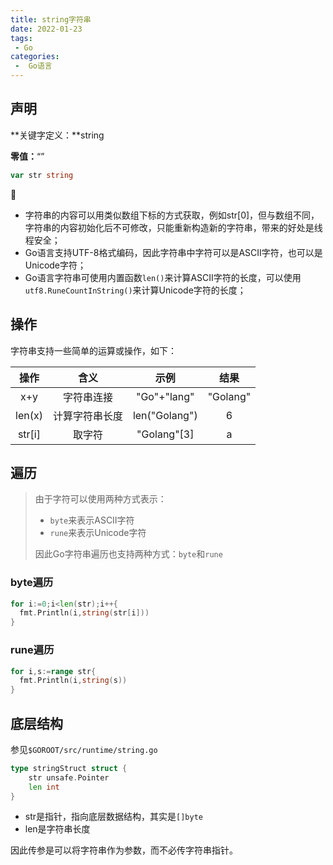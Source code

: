 ```yaml
---
title: string字符串
date: 2022-01-23
tags:
 - Go
categories:
 -  Go语言
---
```


## 声明

**关键字定义：**string

**零值：**“”

```go
var str string
```

👣

- 字符串的内容可以用类似数组下标的方式获取，例如str[0]，但与数组不同，字符串的内容初始化后不可修改，只能重新构造新的字符串，带来的好处是线程安全；
- Go语言支持UTF-8格式编码，因此字符串中字符可以是ASCII字符，也可以是Unicode字符；
- Go语言字符串可使用内置函数`len()`来计算ASCII字符的长度，可以使用`utf8.RuneCountInString()`来计算Unicode字符的长度；

## 操作

字符串支持一些简单的运算或操作，如下：

|  操作  |      含义      |     示例      |   结果   |
| :----: | :------------: | :-----------: | :------: |
|  x+y   |   字符串连接   |  "Go"+"lang"  | "Golang" |
| len(x) | 计算字符串长度 | len("Golang") |    6     |
| str[i] |     取字符     |  "Golang"[3]  |    a     |

## 遍历

> 由于字符可以使用两种方式表示：
>
> - `byte`来表示ASCII字符
> - `rune`来表示Unicode字符
> 
> 因此Go字符串遍历也支持两种方式：`byte`和`rune`

### byte遍历

```go
for i:=0;i<len(str);i++{
  fmt.Println(i,string(str[i]))
}
```

### rune遍历

```go
for i,s:=range str{
  fmt.Println(i,string(s))
}
```

## 底层结构

参见`$GOROOT/src/runtime/string.go`

```go
type stringStruct struct {
	str unsafe.Pointer
	len int
}
```

- str是指针，指向底层数据结构，其实是`[]byte`
- len是字符串长度

因此传参是可以将字符串作为参数，而不必传字符串指针。
